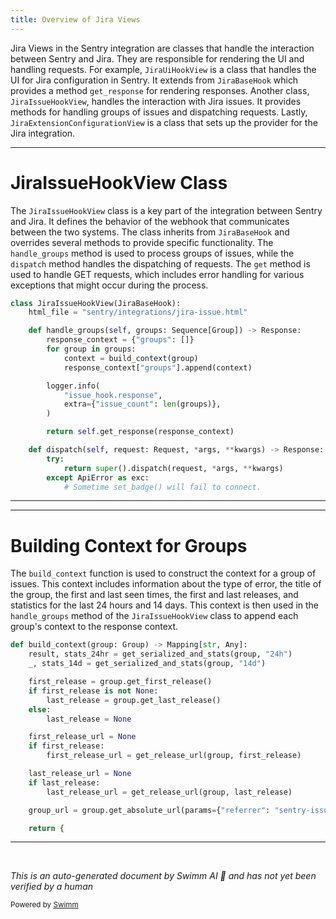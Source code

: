 ```yaml
---
title: Overview of Jira Views
---
```

Jira Views in the Sentry integration are classes that handle the interaction between Sentry and Jira. They are responsible for rendering the UI and handling requests. For example, `JiraUiHookView` is a class that handles the UI for Jira configuration in Sentry. It extends from `JiraBaseHook` which provides a method `get_response` for rendering responses. Another class, `JiraIssueHookView`, handles the interaction with Jira issues. It provides methods for handling groups of issues and dispatching requests. Lastly, `JiraExtensionConfigurationView` is a class that sets up the provider for the Jira integration.

<SwmSnippet path="/src/sentry/integrations/jira/views/issue_hook.py" line="86">

---

# JiraIssueHookView Class

The `JiraIssueHookView` class is a key part of the integration between Sentry and Jira. It defines the behavior of the webhook that communicates between the two systems. The class inherits from `JiraBaseHook` and overrides several methods to provide specific functionality. The `handle_groups` method is used to process groups of issues, while the `dispatch` method handles the dispatching of requests. The `get` method is used to handle GET requests, which includes error handling for various exceptions that might occur during the process.

```python
class JiraIssueHookView(JiraBaseHook):
    html_file = "sentry/integrations/jira-issue.html"

    def handle_groups(self, groups: Sequence[Group]) -> Response:
        response_context = {"groups": []}
        for group in groups:
            context = build_context(group)
            response_context["groups"].append(context)

        logger.info(
            "issue_hook.response",
            extra={"issue_count": len(groups)},
        )

        return self.get_response(response_context)

    def dispatch(self, request: Request, *args, **kwargs) -> Response:
        try:
            return super().dispatch(request, *args, **kwargs)
        except ApiError as exc:
            # Sometime set_badge() will fail to connect.
```

---

</SwmSnippet>

<SwmSnippet path="/src/sentry/integrations/jira/views/issue_hook.py" line="51">

---

# Building Context for Groups

The `build_context` function is used to construct the context for a group of issues. This context includes information about the type of error, the title of the group, the first and last seen times, the first and last releases, and statistics for the last 24 hours and 14 days. This context is then used in the `handle_groups` method of the `JiraIssueHookView` class to append each group's context to the response context.

```python
def build_context(group: Group) -> Mapping[str, Any]:
    result, stats_24hr = get_serialized_and_stats(group, "24h")
    _, stats_14d = get_serialized_and_stats(group, "14d")

    first_release = group.get_first_release()
    if first_release is not None:
        last_release = group.get_last_release()
    else:
        last_release = None

    first_release_url = None
    if first_release:
        first_release_url = get_release_url(group, first_release)

    last_release_url = None
    if last_release:
        last_release_url = get_release_url(group, last_release)

    group_url = group.get_absolute_url(params={"referrer": "sentry-issues-glance"})

    return {
```

---

</SwmSnippet>

&nbsp;

*This is an auto-generated document by Swimm AI 🌊 and has not yet been verified by a human*

<SwmMeta version="3.0.0" repo-id="Z2l0aHViJTNBJTNBZGVtby1zZW50cnklM0ElM0Fzd2ltbWlv" repo-name="demo-sentry"><sup>Powered by [Swimm](/)</sup></SwmMeta>
